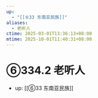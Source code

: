 ```yaml
---
up:
  - "[[⑥33 东南亚民族]]"
aliases:
  - 老听人
ctime: 2025-03-01T13:36:13+08:00
mtime: 2025-10-01T11:40:31+08:00
---
```


# ⑥334.2 老听人

- up: [[⑥33 东南亚民族]]
